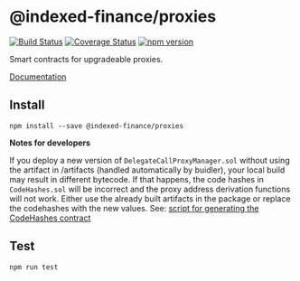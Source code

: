 # @indexed-finance/proxies

[![Build Status](https://api.travis-ci.com/indexed-finance/proxies.svg?branch=master)](https://travis-ci.com/github/indexed-finance/proxies)
[![Coverage Status](https://coveralls.io/repos/github/indexed-finance/proxies/badge.svg?branch=master)](https://coveralls.io/github/indexed-finance/proxies?branch=master)
[![npm version](https://badge.fury.io/js/%40indexed-finance%2Fproxies.svg)](https://badge.fury.io/js/%40indexed-finance%2Fproxies)

Smart contracts for upgradeable proxies.

[Documentation](https://docs.indexed.finance/indexed-finance-docs/smart-contracts/proxies)

## Install

```
npm install --save @indexed-finance/proxies
```

**Notes for developers**

If you deploy a new version of `DelegateCallProxyManager.sol` without using the artifact in /artifacts (handled automatically by buidler), your local build may result in different bytecode. If that happens, the code hashes in `CodeHashes.sol` will be incorrect and the proxy address derivation functions will not work. Either use the already built artifacts in the package or replace the codehashes with the new values. See: [script for generating the CodeHashes contract](./scripts/write-code-hashes.js)

## Test

```
npm run test
```
